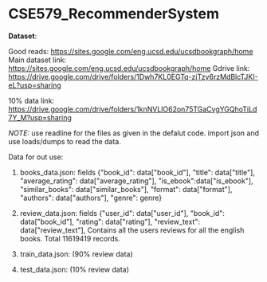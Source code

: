 # CSE579_RecommenderSystem

**Dataset**:

Good reads: https://sites.google.com/eng.ucsd.edu/ucsdbookgraph/home
Main dataset link: https://sites.google.com/eng.ucsd.edu/ucsdbookgraph/home
Gdrive link: https://drive.google.com/drive/folders/1Dwh7KL0EGTq-zjTzy6rzMdBlcTJKI-eL?usp=sharing

10% data link: https://drive.google.com/drive/folders/1knNVLlO62on75TGaCvgYGQhoTiLd7Y_M?usp=sharing

*NOTE:* use readline for the files as given in the defalut code. import json and use loads/dumps to read the data.

Data for out use:
1. books_data.json: fields {"book_id": data["book_id"],
                            "title": data["title"],
                            "average_rating": data["average_rating"],
                            "is_ebook":data["is_ebook"],
                            "similar_books": data["similar_books"],
                            "format": data["format"],
                            "authors": data["authors"],
                            "genre": genre}
                            
2. review_data.json: fields {"user_id": data["user_id"],
                              "book_id": data["book_id"],
                              "rating": data["rating"],
                              "review_text": data["review_text"],
Contains all the users reviews for all the english books. Total 11619419 records.

3. train_data.json: (90% review data)


4. test_data.json: (10% review data)

